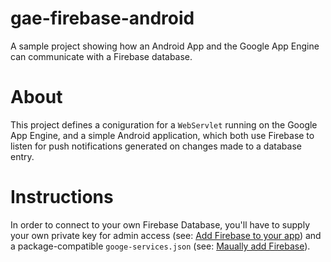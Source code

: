 # gae-firebase-android
A sample project showing how an Android App and the Google App Engine can communicate with a Firebase database.

# About
This project defines a coniguration for a `WebServlet` running on the Google App Engine, and a simple Android application, which both use Firebase to listen for push notifications generated on changes made to a database entry. 

# Instructions
In order to connect to your own Firebase Database, you'll have to supply your own private key for admin access (see: [Add Firebase to your app](https://firebase.google.com/docs/admin/setup)) and a package-compatible `googe-services.json` (see: [Maually add Firebase](https://firebase.google.com/docs/android/setup)). 
